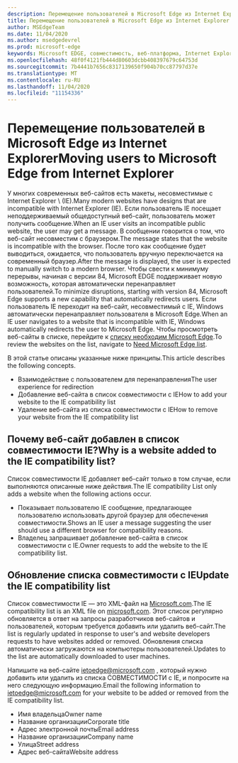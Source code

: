 ```yaml
---
description: Перемещение пользователей в Microsoft Edge из Internet Explorer
title: Перемещение пользователей в Microsoft Edge из Internet Explorer
author: MSEdgeTeam
ms.date: 11/04/2020
ms.author: msedgedevrel
ms.prod: microsoft-edge
keywords: Microsoft EDGE, совместимость, веб-платформа, Internet Explorer
ms.openlocfilehash: 48f0f4121fb444d80603dcbb408397679c64753d
ms.sourcegitcommit: 7b4441b7656c8317139650f904b70cc87797d37e
ms.translationtype: MT
ms.contentlocale: ru-RU
ms.lasthandoff: 11/04/2020
ms.locfileid: "11154336"
---
```

# <span data-ttu-id="386f3-104">Перемещение пользователей в Microsoft Edge из Internet Explorer</span><span class="sxs-lookup"><span data-stu-id="386f3-104">Moving users to Microsoft Edge from Internet Explorer</span></span> 

<span data-ttu-id="386f3-105">У многих современных веб-сайтов есть макеты, несовместимые с Internet Explorer \ (IE).</span><span class="sxs-lookup"><span data-stu-id="386f3-105">Many modern websites have designs that are incompatible with Internet Explorer \(IE\).</span></span>  <span data-ttu-id="386f3-106">Если пользователь IE посещает неподдерживаемый общедоступный веб-сайт, пользователь может получить сообщение.</span><span class="sxs-lookup"><span data-stu-id="386f3-106">When an IE user visits an incompatible public website, the user may get a message.</span></span>  <span data-ttu-id="386f3-107">В сообщении говорится о том, что веб-сайт несовместим с браузером.</span><span class="sxs-lookup"><span data-stu-id="386f3-107">The message states that the website is incompatible with the browser.</span></span>  <span data-ttu-id="386f3-108">После того как сообщение будет выводиться, ожидается, что пользователь вручную переключается на современный браузер.</span><span class="sxs-lookup"><span data-stu-id="386f3-108">After the message is displayed, the user is expected to manually switch to a modern browser.</span></span>  <span data-ttu-id="386f3-109">Чтобы свести к минимуму перерывы, начиная с версии 84, Microsoft EDGE поддерживает новую возможность, которая автоматически перенаправляет пользователей.</span><span class="sxs-lookup"><span data-stu-id="386f3-109">To minimize disruptions, starting with version 84, Microsoft Edge supports a new capability that automatically redirects users.</span></span>  <span data-ttu-id="386f3-110">Если пользователь IE переходит на веб-сайт, несовместимый с IE, Windows автоматически перенаправляет пользователя в Microsoft Edge.</span><span class="sxs-lookup"><span data-stu-id="386f3-110">When an IE user navigates to a website that is incompatible with IE, Windows automatically redirects the user to Microsoft Edge.</span></span>  <span data-ttu-id="386f3-111">Чтобы просмотреть веб-сайты в списке, перейдите к [списку необходим Microsoft Edge][MicrosoftEdgeNeededgeV1].</span><span class="sxs-lookup"><span data-stu-id="386f3-111">To review the websites on the list, navigate to [Need Microsoft Edge list][MicrosoftEdgeNeededgeV1].</span></span>

<span data-ttu-id="386f3-112">В этой статье описаны указанные ниже принципы.</span><span class="sxs-lookup"><span data-stu-id="386f3-112">This article describes the following concepts.</span></span>  

*   <span data-ttu-id="386f3-113">Взаимодействие с пользователем для перенаправления</span><span class="sxs-lookup"><span data-stu-id="386f3-113">The user experience for redirection</span></span>  
*   <span data-ttu-id="386f3-114">Добавление веб-сайта в список совместимости с IE</span><span class="sxs-lookup"><span data-stu-id="386f3-114">How to add your website to the IE compatibility list</span></span>  
*   <span data-ttu-id="386f3-115">Удаление веб-сайта из списка совместимости с IE</span><span class="sxs-lookup"><span data-stu-id="386f3-115">How to remove your website from the IE compatibility list</span></span>  
    
## <span data-ttu-id="386f3-116">Почему веб-сайт добавлен в список совместимости IE?</span><span class="sxs-lookup"><span data-stu-id="386f3-116">Why is a website added to the IE compatibility list?</span></span>  

<span data-ttu-id="386f3-117">Список совместимости IE добавляет веб-сайт только в том случае, если выполняются описанные ниже действия.</span><span class="sxs-lookup"><span data-stu-id="386f3-117">The IE compatibility List only adds a website when the following actions occur.</span></span>  

*   <span data-ttu-id="386f3-118">Показывает пользователю IE сообщение, предлагающее пользователю использовать другой браузер для обеспечения совместимости.</span><span class="sxs-lookup"><span data-stu-id="386f3-118">Shows an IE user a message suggesting the user should use a different browser for compatibility reasons.</span></span>  
*   <span data-ttu-id="386f3-119">Владелец запрашивает добавление веб-сайта в список совместимости с IE.</span><span class="sxs-lookup"><span data-stu-id="386f3-119">Owner requests to add the website to the IE compatibility list.</span></span>  
    
## <span data-ttu-id="386f3-120">Обновление списка совместимости с IE</span><span class="sxs-lookup"><span data-stu-id="386f3-120">Update the IE compatibility list</span></span>  

<span data-ttu-id="386f3-121">Список совместимости IE — это XML-файл на [Microsoft.com][MicrosoftOfficialHome].</span><span class="sxs-lookup"><span data-stu-id="386f3-121">The IE compatibility list is an XML file on [microsoft.com][MicrosoftOfficialHome].</span></span>  <span data-ttu-id="386f3-122">Этот список регулярно обновляется в ответ на запросы разработчиков веб-сайтов и пользователей, которым требуется добавить или удалить веб-сайт.</span><span class="sxs-lookup"><span data-stu-id="386f3-122">The list is regularly updated in response to user's and website developers requests to have websites added or removed.</span></span>  <span data-ttu-id="386f3-123">Обновления списка автоматически загружаются на компьютеры пользователей.</span><span class="sxs-lookup"><span data-stu-id="386f3-123">Updates to the list are automatically downloaded to user machines.</span></span>  

<span data-ttu-id="386f3-124">Напишите на веб-сайте [ietoedge@microsoft.com][MailtoMicrosoftIetoedge] , который нужно добавить или удалить из списка СОВМЕСТИМОСТИ с IE, и попросите на него следующую информацию.</span><span class="sxs-lookup"><span data-stu-id="386f3-124">Email the following information to [ietoedge@microsoft.com][MailtoMicrosoftIetoedge] for your website to be added or removed from the IE compatibility list.</span></span>    

*   <span data-ttu-id="386f3-125">Имя владельца</span><span class="sxs-lookup"><span data-stu-id="386f3-125">Owner name</span></span>  
*   <span data-ttu-id="386f3-126">Название организации</span><span class="sxs-lookup"><span data-stu-id="386f3-126">Corporate title</span></span>  
*   <span data-ttu-id="386f3-127">Адрес электронной почты</span><span class="sxs-lookup"><span data-stu-id="386f3-127">Email address</span></span>  
*   <span data-ttu-id="386f3-128">Название организации</span><span class="sxs-lookup"><span data-stu-id="386f3-128">Company name</span></span>  
*   <span data-ttu-id="386f3-129">Улица</span><span class="sxs-lookup"><span data-stu-id="386f3-129">Street address</span></span>  
*   <span data-ttu-id="386f3-130">Адрес веб-сайта</span><span class="sxs-lookup"><span data-stu-id="386f3-130">Website address</span></span>  
<!--  *   Telephone number  -->  
<!--  *   Target platform \(desktop, phone, Xbox\)  -->  
    
<!-- links -->  

[MailtoMicrosoftIetoedge]: mailto:ietoedge@microsoft.com "Отправка сообщения электронной почты в ietoedge@microsoft.com"  

[MicrosoftOfficialHome]: https://www.microsoft.com "Официальная домашняя страница Microsoft"  

[MicrosoftEdgeNeededgeV1]:  https://edge.microsoft.com/neededge/v1 "Нужен список Microsoft Edge с кодом версии v1 | Microsoft Edge"  
